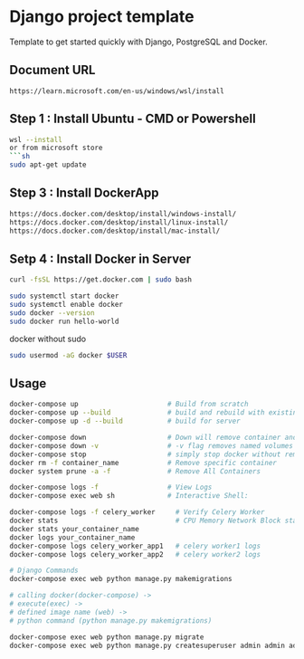 # Django project template
Template to get started quickly with Django, PostgreSQL and Docker.

## Document URL
```
https://learn.microsoft.com/en-us/windows/wsl/install
```

## Step 1 : Install Ubuntu - CMD or Powershell
```sh
wsl --install
or from microsoft store
```sh
sudo apt-get update
```
## Step 3 : Install DockerApp
```sh
https://docs.docker.com/desktop/install/windows-install/
https://docs.docker.com/desktop/install/linux-install/
https://docs.docker.com/desktop/install/mac-install/
```
## Setp 4 : Install Docker in Server
```bash
curl -fsSL https://get.docker.com | sudo bash
```
```bash
sudo systemctl start docker
sudo systemctl enable docker
sudo docker --version
sudo docker run hello-world
```
docker without sudo
```bash
sudo usermod -aG docker $USER
```

## Usage
```bash
docker-compose up                      # Build from scratch
docker-compose up --build              # build and rebuild with existing
docker-compose up -d --build           # build for server                      

docker-compose down                    # Down will remove container and images
docker-compose down -v                 # -v flag removes named volumes declared 
docker-compose stop                    # simply stop docker without remove anything
docker rm -f container_name            # Remove specific container 
docker system prune -a -f              # Remove All Containers

docker-compose logs -f                 # View Logs
docker-compose exec web sh             # Interactive Shell:

docker-compose logs -f celery_worker     # Verify Celery Worker
docker stats                             # CPU Memory Network Block status
docker stats your_container_name
docker logs your_container_name
docker-compose logs celery_worker_app1   # celery worker1 logs
docker-compose logs celery_worker_app2   # celery worker2 logs

# Django Commands
docker-compose exec web python manage.py makemigrations

# calling docker(docker-compose) ->
# execute(exec) ->
# defined image name (web) ->
# python command (python manage.py makemigrations)

docker-compose exec web python manage.py migrate
docker-compose exec web python manage.py createsuperuser admin admin admin@admin.com
```
